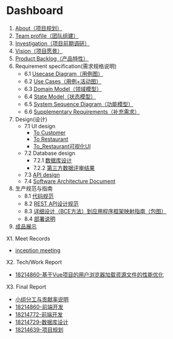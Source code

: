 # Dashboard

1. [About（项目规划）](documents/1_about.md)
2. [Team profile（团队组建）](documents/2_team_profile.md)
3. [Investigation（项目前期调研）](documents/3_investigation.md)
4. [Vision（项目愿景）](documents/4_vision.md)
5. [Product Backlog（产品特性）](documents/5_product_backlog.md)
6. Requirement specification(需求规格说明)
	- 6.1 [Usecase Diagram（用例图）](documents/6_requirement_specification/use_case_diagram.md#用例图)
	- 6.2 [Use Cases（用例+活动图）](documents/6_requirement_specification/use_case.md#用例文本与活动图)
	- 6.3 [Domain Model（领域模型）](documents/6_requirement_specification/domain_model.md)
	- 6.4 [State Model（状态模型）](documents/6_requirement_specification/state_model.md)
	- 6.5 [System Sequence Diagram（功能模型）](documents/6_requirement_specification/system_sequence_diagram.md)
	- 6.6 [Supplementary Requirements（补充需求）](documents/6_requirement_specification/supplementary_requirements.md)
7. Design(设计)
	- 7.1 UI design
		- [To Customer](documents/7_design/ui_design/to_customer.md)
		- [To Restaurant](documents/7_design/ui_design/to_restaurant.md)
		- [To_Restaurant可视化UI](documents/7_design/ui_design/front_end_2B/index.html)
	- 7.2 Database design
		- 7.2.1 [数据库设计](documents/7_design/database_design.md)
		- 7.2.2 [第三方数据评审结果](https://github.com/FiringCalorie/Dashboard/issues)
	- 7.3 [API design](documents/7_design/api_design/API-Swagger-Preview/index.html)
	- 7.4 [Software Architecture Document](documents/7_design/software_architecture_document.md)
8. 生产规范与指南
	- 8.1 [代码规范](documents/8_production_specifications_and_guidelines/code_style.md)
	- 8.2 [REST API设计规范](http://www.ruanyifeng.com/blog/2014/05/restful_api.html)
	- 8.3 [详细设计（BCE方法）到应用程序框架映射指南（包图）](documents/8_production_specifications_and_guidelines/BCE.md)
	- 8.4 [部署说明](documents/8_production_specifications_and_guidelines/deployment.md)
9. [成品展示](documents/9_display.md)

X1. Meet Records
  - [inception meeting](documents/x1_meetings_records/inception_meeting.md)

X2. Tech/Work Report
  - [18214860-基于Vue项目的用户浏览器加载资源文件的性能优化](https://blog.csdn.net/SkyeBeFreeman/article/details/83273677)

X3. Final Report
  - [小组分工与贡献率说明](documents/x3_final_report/contribution_rate_description.md)
  - [18214860-前端开发](documents/x3_final_report/18214860_前端开发.md)
  - [18214772-前端开发](documents/x3_final_report/18214772_前端开发.md)
  - [18214729-数据库设计](documents/x3_final_report/18214729_数据库设计.md)
  - [18214639-项目规划](documents/x3_final_report/18214639_项目规划.md)
